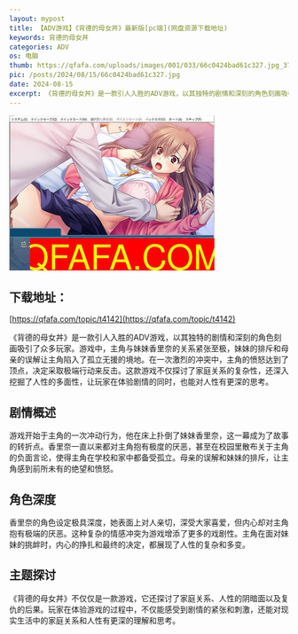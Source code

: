 ```yaml
---
layout: mypost
title: 【ADV游戏】《背德的母女丼》最新版[pc端](网盘资源下载地址)
keywords: 背德的母女丼
categories: ADV
os: 电脑
thumb: https://qfafa.com/uploads/images/001/033/66c0424bad61c327.jpg_370x280.jpg
pic: /posts/2024/08/15/66c0424bad61c327.jpg
date: 2024-08-15
excerpt: 《背德的母女丼》是一款引人入胜的ADV游戏，以其独特的剧情和深刻的角色刻画吸引了众多玩家。游戏中，主角与妹妹香里奈的关系紧张至极，妹妹的排斥和母亲的误解让主角陷入了孤立无援的境地。在一次激烈的冲突中，主角的愤怒达到了顶点，决定采取极端行动来反击。这款游戏不仅探讨了家庭关系的复杂性，还深入挖掘了人性的多面性，让玩家在体验剧情的同时，也能对人性有更深的思考。
---
```


![背德的母女丼](/posts/2024/08/15/66c0424bad61c327.jpg)

## 下载地址：

[https://qfafa.com/topic/t4142](https://qfafa.com/topic/t4142)

《背德的母女丼》是一款引人入胜的ADV游戏，以其独特的剧情和深刻的角色刻画吸引了众多玩家。游戏中，主角与妹妹香里奈的关系紧张至极，妹妹的排斥和母亲的误解让主角陷入了孤立无援的境地。在一次激烈的冲突中，主角的愤怒达到了顶点，决定采取极端行动来反击。这款游戏不仅探讨了家庭关系的复杂性，还深入挖掘了人性的多面性，让玩家在体验剧情的同时，也能对人性有更深的思考。

## 剧情概述

游戏开始于主角的一次冲动行为，他在床上扑倒了妹妹香里奈，这一幕成为了故事的转折点。香里奈一直以来都对主角抱有极度的厌恶，甚至在校园里散布关于主角的负面言论，使得主角在学校和家中都备受孤立。母亲的误解和妹妹的排斥，让主角感到前所未有的绝望和愤怒。

## 角色深度

香里奈的角色设定极具深度，她表面上对人亲切，深受大家喜爱，但内心却对主角抱有极端的厌恶。这种复杂的情感冲突为游戏增添了更多的戏剧性。主角在面对妹妹的挑衅时，内心的挣扎和最终的决定，都展现了人性的复杂和多变。

## 主题探讨

《背德的母女丼》不仅仅是一款游戏，它还探讨了家庭关系、人性的阴暗面以及复仇的后果。玩家在体验游戏的过程中，不仅能感受到剧情的紧张和刺激，还能对现实生活中的家庭关系和人性有更深的理解和思考。